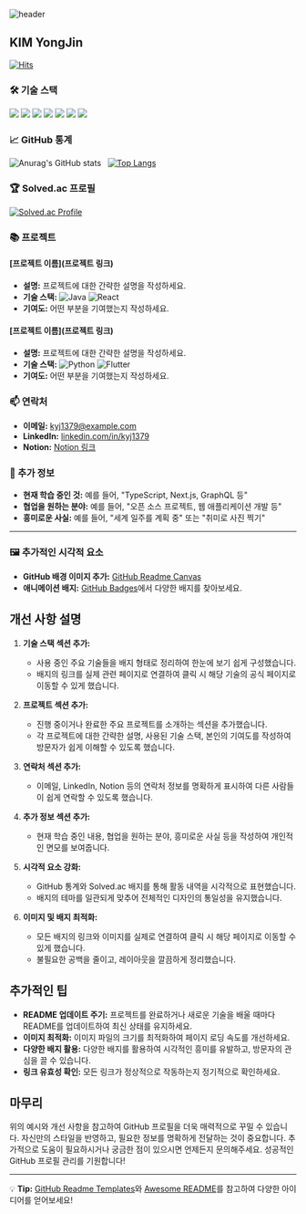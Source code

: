 <!--
**codrae/codrae** is a ✨ _special_ ✨ repository because its `README.md` (this file) appears on your GitHub profile.

Here are some ideas to get you started:

- 🔭 I’m currently working on ...
- 🌱 I’m currently learning ...
- 👯 I’m looking to collaborate on ...
- 🤔 I’m looking for help with ...
- 💬 Ask me about ...
- 📫 How to reach me: ...
- 😄 Pronouns: ...
- ⚡ Fun fact: ...
-->

![header](https://capsule-render.vercel.app/api?type=waving&color=auto&height=200&section=header&theme=doktyonight&text=DEV%20YONG&fontSize=40)

## KIM YongJin

[![Hits](https://hits.seeyoufarm.com/api/count/incr/badge.svg?url=https%3A%2F%2Fgithub.com%2Fcodrae&count_bg=%2379C83D&title_bg=%23555555&icon=github.svg&icon_color=%23E7E7E7&title=Github&edge_flat=false)](https://github.com/codrae)

### 🛠️ 기술 스택

<a href="https://www.notion.so/" target="_blank"><img src="https://img.shields.io/badge/Notion-000000?style=for-the-badge&logo=Notion&logoColor=white"/></a>
<a href="https://www.cplusplus.com/" target="_blank"><img src="https://img.shields.io/badge/C++-00599C?style=for-the-badge&logo=cplusplus&logoColor=black"/></a>
<a href="https://www.python.org/" target="_blank"><img src="https://img.shields.io/badge/Python-3776AB?style=for-the-badge&logo=python&logoColor=white"/></a>
<a href="https://flutter.dev/" target="_blank"><img src="https://img.shields.io/badge/Flutter-02569B?style=for-the-badge&logo=flutter&logoColor=black"/></a>
<a href="https://reactjs.org/" target="_blank"><img src="https://img.shields.io/badge/React-61DAFB?style=for-the-badge&logo=react&logoColor=black"/></a>
<a href="https://www.java.com/" target="_blank"><img src="https://img.shields.io/badge/java-F7DF1E?style=for-the-badge&logo=java&logoColor=black"/></a>
<a href="https://soliditylang.org/" target="_blank"><img src="https://img.shields.io/badge/solidity-363636?style=for-the-badge&logo=Solidity&logoColor=black"/></a>

### 📈 GitHub 통계

![Anurag's GitHub stats](https://github-readme-stats.vercel.app/api?username=codrae&show_icons=true&theme=shades_of_blue)&nbsp;&nbsp;
[![Top Langs](https://github-readme-stats.vercel.app/api/top-langs/?username=codrae&exclude_repo=Data&hide=jupyter%20notebook&layout=compact&theme=shades_of_blue)](https://github.com/anuraghazra/github-readme-stats)

### 🏆 Solved.ac 프로필

[![Solved.ac Profile](http://mazassumnida.wtf/api/v2/generate_badge?boj=kyj1379)](https://solved.ac/kyj1379/)

### 📚 프로젝트

#### [프로젝트 이름](프로젝트 링크)
- **설명:** 프로젝트에 대한 간략한 설명을 작성하세요.
- **기술 스택:** ![Java](https://img.shields.io/badge/java-F7DF1E?style=flat&logo=java&logoColor=black) ![React](https://img.shields.io/badge/React-61DAFB?style=flat&logo=react&logoColor=black)
- **기여도:** 어떤 부분을 기여했는지 작성하세요.

#### [프로젝트 이름](프로젝트 링크)
- **설명:** 프로젝트에 대한 간략한 설명을 작성하세요.
- **기술 스택:** ![Python](https://img.shields.io/badge/Python-3776AB?style=flat&logo=python&logoColor=white) ![Flutter](https://img.shields.io/badge/Flutter-02569B?style=flat&logo=flutter&logoColor=black)
- **기여도:** 어떤 부분을 기여했는지 작성하세요.

### 📫 연락처

- **이메일:** [kyj1379@example.com](mailto:kyj1379@example.com)
- **LinkedIn:** [linkedin.com/in/kyj1379](https://linkedin.com/in/kyj1379)
- **Notion:** [Notion 링크](https://www.notion.so/)

### 💬 추가 정보

- **현재 학습 중인 것:** 예를 들어, "TypeScript, Next.js, GraphQL 등"
- **협업을 원하는 분야:** 예를 들어, "오픈 소스 프로젝트, 웹 애플리케이션 개발 등"
- **흥미로운 사실:** 예를 들어, "세계 일주를 계획 중" 또는 "취미로 사진 찍기"

---

### 🖼️ 추가적인 시각적 요소

- **GitHub 배경 이미지 추가:** [GitHub Readme Canvas](https://github.com/DenverCoder1/github-readme-stats#github-readme-stats)
- **애니메이션 배지:** [GitHub Badges](https://github.com/Ileriayo/markdown-badges)에서 다양한 배지를 찾아보세요.

## 개선 사항 설명

1. **기술 스택 섹션 추가:**
   - 사용 중인 주요 기술들을 배지 형태로 정리하여 한눈에 보기 쉽게 구성했습니다.
   - 배지의 링크를 실제 관련 페이지로 연결하여 클릭 시 해당 기술의 공식 페이지로 이동할 수 있게 했습니다.

2. **프로젝트 섹션 추가:**
   - 진행 중이거나 완료한 주요 프로젝트를 소개하는 섹션을 추가했습니다.
   - 각 프로젝트에 대한 간략한 설명, 사용된 기술 스택, 본인의 기여도를 작성하여 방문자가 쉽게 이해할 수 있도록 했습니다.

3. **연락처 섹션 추가:**
   - 이메일, LinkedIn, Notion 등의 연락처 정보를 명확하게 표시하여 다른 사람들이 쉽게 연락할 수 있도록 했습니다.

4. **추가 정보 섹션 추가:**
   - 현재 학습 중인 내용, 협업을 원하는 분야, 흥미로운 사실 등을 작성하여 개인적인 면모를 보여줍니다.

5. **시각적 요소 강화:**
   - GitHub 통계와 Solved.ac 배지를 통해 활동 내역을 시각적으로 표현했습니다.
   - 배지의 테마를 일관되게 맞추어 전체적인 디자인의 통일성을 유지했습니다.

6. **이미지 및 배지 최적화:**
   - 모든 배지의 링크와 이미지를 실제로 연결하여 클릭 시 해당 페이지로 이동할 수 있게 했습니다.
   - 불필요한 공백을 줄이고, 레이아웃을 깔끔하게 정리했습니다.

## 추가적인 팁

- **README 업데이트 주기:** 프로젝트를 완료하거나 새로운 기술을 배울 때마다 README를 업데이트하여 최신 상태를 유지하세요.
- **이미지 최적화:** 이미지 파일의 크기를 최적화하여 페이지 로딩 속도를 개선하세요.
- **다양한 배지 활용:** 다양한 배지를 활용하여 시각적인 흥미를 유발하고, 방문자의 관심을 끌 수 있습니다.
- **링크 유효성 확인:** 모든 링크가 정상적으로 작동하는지 정기적으로 확인하세요.

## 마무리

위의 예시와 개선 사항을 참고하여 GitHub 프로필을 더욱 매력적으로 꾸밀 수 있습니다. 자신만의 스타일을 반영하고, 필요한 정보를 명확하게 전달하는 것이 중요합니다. 추가적으로 도움이 필요하시거나 궁금한 점이 있으시면 언제든지 문의해주세요. 성공적인 GitHub 프로필 관리를 기원합니다!

---

💡 **Tip:** [GitHub Readme Templates](https://github.com/othneildrew/Best-README-Template)와 [Awesome README](https://github.com/matiassingers/awesome-readme)를 참고하여 다양한 아이디어를 얻어보세요!

